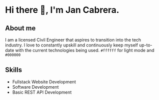 # Hi there 👋, I'm Jan Cabrera.

## About me
I am a licensed Civil Engineer that aspires to transition into the tech industry. I love to constantly upskill and continuously keep myself up-to-date with the current technologies being used. 
`#ffffff` for light mode and `#000000`
## Skills
- Fullstack Website Development
- Software Development
- Basic REST API Development
